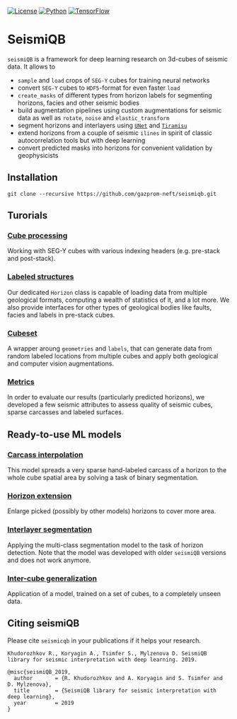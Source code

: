 [![License](https://img.shields.io/github/license/analysiscenter/batchflow.svg)](https://www.apache.org/licenses/LICENSE-2.0)
[![Python](https://img.shields.io/badge/python-3.5-blue.svg)](https://python.org)
[![TensorFlow](https://img.shields.io/badge/TensorFlow-1.14-orange.svg)](https://tensorflow.org)

# SeismiQB

`seismiQB` is a framework for deep learning research on 3d-cubes of seismic data. It allows to

* `sample` and `load` crops of `SEG-Y` cubes for training neural networks
* convert `SEG-Y` cubes to `HDF5`-format for even faster `load`
* `create_masks` of different types from horizon labels for segmenting horizons, facies and other seismic bodies
* build augmentation pipelines using custom augmentations for seismic data as well as `rotate`, `noise` and `elastic_transform`
* segment horizons and interlayers using [`UNet`](https://arxiv.org/abs/1505.04597) and [`Tiramisu`](https://arxiv.org/abs/1611.09326)
* extend horizons from a couple of seismic `ilines` in spirit of classic autocorrelation tools but with deep learning
* convert predicted masks into horizons for convenient validation by geophysicists


## Installation

```
git clone --recursive https://github.com/gazprom-neft/seismiqb.git
```

## Turorials

### [Cube processing](tutorials/01_Geometry.ipynb)
Working with SEG-Y cubes with various indexing headers (e.g. pre-stack and post-stack).

### [Labeled structures](tutorials/02_Horizon.ipynb)
Our dedicated `Horizon` class is capable of loading data from multiple geological formats, computing a wealth of statistics of it, and a lot more. We also provide interfaces for other types of geological bodies like faults, facies and labels in pre-stack cubes.

### [Cubeset](tutorials/03_Cubeset.ipynb)
A wrapper aroung `geometries` and `labels`, that can generate data from random labeled locations from multiple cubes and apply both geological and computer vision augmentations.

### [Metrics](tutorials/04_Metrics.ipynb)
In order to evaluate our results (particularly predicted horizons), we developed a few seismic attributes to assess quality of seismic cubes, sparse carcasses and labeled surfaces.


## Ready-to-use ML models

### [Carcass interpolation](models/Carcass_interpolation/01_Demo_E.ipynb)
This model spreads a very sparse hand-labeled carcass of a horizon to the whole cube spatial area by solving a task of binary segmentation.

### [Horizon extension](models/Horizon_extension/Demo_E.ipynb)
Enlarge picked (possibly by other models) horizons to cover more area.

### [Interlayer segmentation](models/Interlayer_segmentation/Segmenting_interlayers.ipynb)
Applying the multi-class segmentation model to the task of horizon detection. Note that the model was developed with older `seismiQB` versions and does not work anymore.

### [Inter-cube generalization](models/Intercube_generalization/01_Model.ipynb)
Application of a model, trained on a set of cubes, to a completely unseen data.


## Citing seismiQB

Please cite `seismicqb` in your publications if it helps your research.

    Khudorozhkov R., Koryagin A., Tsimfer S., Mylzenova D. SeismiQB library for seismic interpretation with deep learning. 2019.

```
@misc{seismiQB_2019,
  author       = {R. Khudorozhkov and A. Koryagin and S. Tsimfer and D. Mylzenova},
  title        = {SeismiQB library for seismic interpretation with deep learning},
  year         = 2019
}
```
